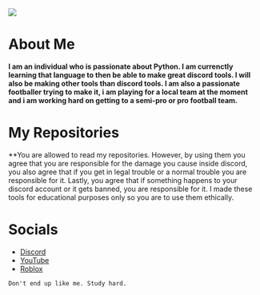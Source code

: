 <img src="https://media.discordapp.net/attachments/1323056669827137588/1330212649581019247/OMICRON_1.png?ex=678dd151&is=678c7fd1&hm=dc1bd6c1a3aab02c863de04f8a192390942200da061f088d722ebbcafbab7d72&=&width=1113&height=626">

# About Me
**I am an individual who is passionate about Python. I am currenctly learning that language to then be able to make great discord tools. I will also be making other tools than discord tools. I am also a passionate footballer trying to make it, i am playing for a local team at the
moment and i am working hard on getting to a semi-pro or pro football team.**

# My Repositories
**You are allowed to read my repositories. However, by using them you agree that you are responsible for the damage you cause inside discord, you also agree that if you get in legal trouble or a normal trouble you are responsible for it. Lastly, you agree that if something happens to your discord account
or it gets banned, you are responsible for it. I made these tools for educational purposes only so you are to use them ethically.

# Socials
- [Discord](https://discord.gg/5mJCYkjzFn)
- [YouTube](https://www.youtube.com/@findingc2s)
- [Roblox](https://www.roblox.com/users/3208897454/profile)

`Don't end up like me. Study hard.`
